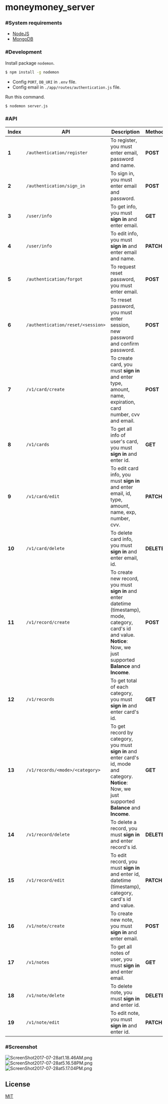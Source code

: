 # moneymoney_server

### #System requirements
  - [NodeJS](https://nodejs.org/en/)
  - [MongoDB](https://www.mongodb.com)
  
### #Development
Install package `nodemon`.
```sh
$ npm install -g nodemon
```
  - Config `PORT`, `DB_URI` in `.env` file.
  - Config email in `./app/routes/authentication.js` file.  

Run this command.
```sh
$ nodemon server.js
```

### #API
Index | API | Description | Method | Params | Types
------|-----|-------------|--------|--------|-------
**1** | `/authentication/register` | To register, you must enter email, password and name. | **POST** | `email`, `password`, `name`, `avatar` | String, String, String
**2** | `/authentication/sign_in` | To sign in, you must enter email and password. | **POST** | `email`, `password` | String, String
**3** | `/user/info` | To get info, you must **sign in** and enter email. | **GET** | `email` | String
**4** | `/user/info` | To edit info, you must **sign in** and enter email and name. | **PATCH** | `email`, `name`, `avatar` | String, String
**5** | `/authentication/forgot` | To request reset password, you must enter email. | **POST** | `email` | String
**6** | `/authentication/reset/<session>` | To rreset password, you must enter session, new password and confirm password. | **POST** | `session`, `newPassword`, `confirmPassword` | String, String, String
**7** | `/v1/card/create` | To create card,  you must **sign in** and enter type, amount, name, expiration, card number, cvv and email. | **POST** | `type`, `amount`, `name`, `exp`, `number`, `cvv`, `email` | String, Number, String, Number, Number, Number, String
**8** | `/v1/cards` | To get all info of user's card, you must **sign in** and enter id. | **GET** | `id` | String
**9** | `/v1/card/edit` | To edit card info, you must **sign in** and enter email, id, type, amount, name, exp, number, cvv. | **PATCH** | `email`, `id`, `type`, `amount`, `name`, `exp`, `number`, `cvv` | String, String, String, Number, String, Number, String, Number
**10** | `/v1/card/delete` | To delete card info, you must **sign in** and enter email, id. | **DELETE** | `email`, `id` | String, String
**11** | `/v1/record/create` | To create new record, you must **sign in** and enter datetime (timestamp), mode, category, card's id and value. **Notice**: Now, we just supported **Balance** and **Income**. | **POST** | `datetime`, `mode`, `category`, `card`, `value`, `note`, `picture` | Number, String, String, String, Number, String, String
**12** | `/v1/records` | To get total of each category, you must **sign in** and enter card's id. | **GET** | `id` | String
**13** | `/v1/records/<mode>/<category>` | To get record by category, you must **sign in** and enter card's id, mode and category. **Notice**: Now, we just supported **Balance** and **Income**. | **GET** | `id`, `mode`, `category` | String, String
**14** | `/v1/record/delete` | To delete a record, you must **sign in** and enter record's id. | **DELETE** | `id` | String
**15** | `/v1/record/edit` | To edit record, you must **sign in** and enter id, datetime (timestamp), category, card's id and value. | **PATCH** | `id`, `datetime`, `category`, `card`, `value`, `note`, `picture` | Number, String, String, Number, String, String
**16** | `/v1/note/create` | To create new note, you must **sign in** and enter email. | **POST** | `email`, `title`, `content` | String, String, String
**17** | `/v1/notes` | To get all notes of user, you must **sign in** and enter email. | **GET** | `email` | String
**18** | `/v1/note/delete` | To delete note, you must **sign in** and enter id. | **DELETE** | `id` | String
**19** | `/v1/note/edit` | To edit note, you must **sign in** and enter id. | **PATCH** | `id`, `title`, `content` | String, String, String

### #Screenshot
![ScreenShot2017-07-28at1.18.46AM.png](http://sv1.upsieutoc.com/2017/07/28/ScreenShot2017-07-28at1.18.46AM.png)   
![ScreenShot2017-07-28at5.16.58PM.png](http://sv1.upsieutoc.com/2017/07/28/ScreenShot2017-07-28at5.16.58PM.png)  
![ScreenShot2017-07-28at5.17.04PM.png](http://sv1.upsieutoc.com/2017/07/28/ScreenShot2017-07-28at5.17.04PM.png)

## License
[MIT](https://github.com/htdangkhoa/moneymoney_server/blob/master/LICENSE)
